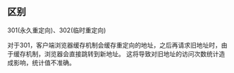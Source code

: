 ## 区别
301(永久重定向)、302(临时重定向)

对于301，客户端浏览器缓存机制会缓存重定向的地址，之后再请求旧地址时，由于缓存机制，浏览器会直接跳转到新地址。
这将导致对旧地址的访问次数统计造成影响，统计值不准确。